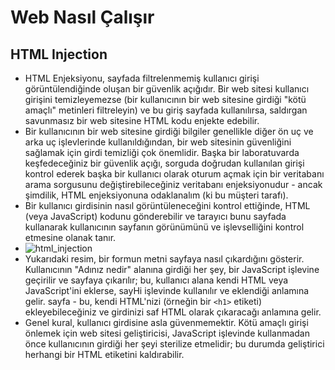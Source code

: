 # Web Nasıl Çalışır
## HTML Injection
- HTML Enjeksiyonu, sayfada filtrelenmemiş kullanıcı girişi görüntülendiğinde oluşan bir güvenlik açığıdır. Bir web sitesi kullanıcı girişini temizleyemezse (bir kullanıcının bir web sitesine girdiği "kötü amaçlı" metinleri filtreleyin) ve bu giriş sayfada kullanılırsa, saldırgan savunmasız bir web sitesine HTML kodu enjekte edebilir.
- Bir kullanıcının bir web sitesine girdiği bilgiler genellikle diğer ön uç ve arka uç işlevlerinde kullanıldığından, bir web sitesinin güvenliğini sağlamak için girdi temizliği çok önemlidir. Başka bir laboratuvarda keşfedeceğiniz bir güvenlik açığı, sorguda doğrudan kullanılan girişi kontrol ederek başka bir kullanıcı olarak oturum açmak için bir veritabanı arama sorgusunu değiştirebileceğiniz veritabanı enjeksiyonudur - ancak şimdilik, HTML enjeksiyonuna odaklanalım (ki bu müşteri tarafı).
- Bir kullanıcı girdisinin nasıl görüntüleneceğini kontrol ettiğinde, HTML (veya JavaScript) kodunu gönderebilir ve tarayıcı bunu sayfada kullanarak kullanıcının sayfanın görünümünü ve işlevselliğini kontrol etmesine olanak tanır.
- ![html_injection](https://user-images.githubusercontent.com/86947080/185057541-09485f4d-c8f2-4ee3-b94c-158d8cad92df.png)
- Yukarıdaki resim, bir formun metni sayfaya nasıl çıkardığını gösterir. Kullanıcının "Adınız nedir" alanına girdiği her şey, bir JavaScript işlevine geçirilir ve sayfaya çıkarılır; bu, kullanıcı alana kendi HTML veya JavaScript'ini eklerse, sayHi işlevinde kullanılır ve eklendiği anlamına gelir. sayfa - bu, kendi HTML'nizi (örneğin bir `<h1>` etiketi) ekleyebileceğiniz ve girdinizi saf HTML olarak çıkaracağı anlamına gelir.
- Genel kural, kullanıcı girdisine asla güvenmemektir. Kötü amaçlı girişi önlemek için web sitesi geliştiricisi, JavaScript işlevinde kullanmadan önce kullanıcının girdiği her şeyi sterilize etmelidir; bu durumda geliştirici herhangi bir HTML etiketini kaldırabilir.
